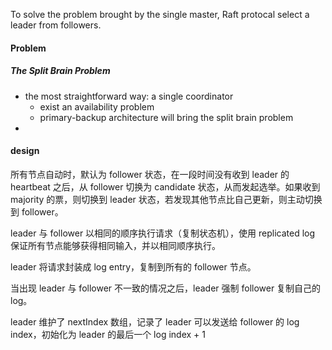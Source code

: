 To solve the problem brought by the single master, Raft protocal select a leader from followers.


#### Problem
##### The Split Brain Problem
- the most straightforward way: a single coordinator
	- exist an availability problem
	- primary-backup architecture will bring the split brain problem
- 


#### design
所有节点自动时，默认为 follower 状态，在一段时间没有收到 leader 的 heartbeat 之后，从 follower 切换为 candidate 状态，从而发起选举。如果收到 majority 的票，则切换到 leader 状态，若发现其他节点比自己更新，则主动切换到 follower。

leader 与 follower 以相同的顺序执行请求（复制状态机），使用 replicated log 保证所有节点能够获得相同输入，并以相同顺序执行。

leader 将请求封装成 log entry，复制到所有的 follower 节点。

当出现 leader 与 follower 不一致的情况之后，leader 强制 follower 复制自己的 log。

leader 维护了 nextIndex 数组，记录了 leader 可以发送给 follower 的 log index，初始化为 leader 的最后一个 log index + 1

